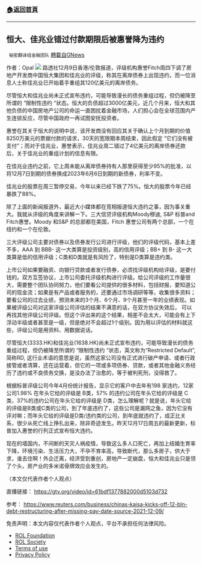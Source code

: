 ###  [:house:返回首頁](https://github.com/ourhimalayas/txt)
---


## 恒大、佳兆业错过付款期限后被惠誉降为违约
` 秘密翻译组金融团队` [轉載自GNews](https://gnews.org/zh-hans/1783438/)

作者：Opal
![](https://assets.gnews.org/wp-content/uploads/2021/12/2021223-3.jpg)
路透社12月9日香港/伦敦报道，评级机构惠誉Fitch周四下调了房地产开发商中国恒大集团和佳兆业的评级，称其在离岸债券上出现违约，而一位消息人士称佳兆业已开始着手重组其120亿美元的离岸债务。

尽管恒大和佳兆业尚未正式宣布违约，可能导致漫长的债务重组过程，但仍被降至所谓的 “限制性违约 “状态。恒大的负债超过3000亿美元，近几个月来，恒大和其他负债的中国房地产公司的命运一直困扰着金融市场，人们担心会在全球范围内产生连锁反应，尽管中国政府一再试图安抚投资者。

惠誉在其关于恒大的说明中说，该开发商没有回应其关于确认上个月到期的价值8250万美元的票据付款的请求，30天的宽限期本周结束，因此假定 “它们没有被支付”；而对于佳兆业，惠誉表示，佳兆业周二错过了4亿美元的离岸债券还款后，关于佳兆业的重组计划的信息有限。

在佳兆业违约之前，它上周未能从离岸债券持有人那里获得至少95%的批准，以将12月7日到期的债券换成2023年6月6日到期的新债券，利率不变。

佳兆业的股票在周三暂停交易，今年以来已经下跌了75%。恒大的股票今年已经暴跌了88%。

除了上面的新闻报道外，最近大小媒体都在竞相报道恒大违约之事，因为事关重大。我就从评级的角度来讲解一下。三大信贷评级机构Moody穆迪, S&P 标普and Fitch惠誉。Moody 和S&P 的总部都在美国，Fitch 惠誉公司有两个总部，一个在纽约和一个在伦敦。

三大评级公司主要对债券以及债券发行公司进行评级，他们的评级代码，基本上差不多，AAA 到 BBB- 这一大类算是投资级别，高的信用评级；BB+ 到 B- 这一大类算是低的信用评级；C类和D类就是有风险了，特别是D类算是违约类。

上市公司如果要融资、向银行贷款或者发行债券，必须找评级机构给评级，是要付钱的。双方互签协议，上市公司委托评级机构进行评级。给公司评级的工作量很大，需要整个团队协同努力，他们要看公司提供的很多材料，包括财报，要知道公司的现金流；如果是有产品或者服务的，还要通过市场调研等等，收集很多资料；要看公司的过去业绩，预测未来的3个月、6个月、9个月甚至一年的业绩表现。如果被评级公司对这家评级公司评估的结果不满意的话，在双方协议失效后， 可以再找其他评级公司评级。但这个评出来的这个结果，相差不会太大，可能会有上下浮动半级或者甚至是一级，但是绝对不会超过1个级别。因为用以评估的材料就这些，评级公司是用资料、用数据说话。

尽管恒大(3333.HK)和佳兆业(1638.HK)尚未正式宣布违约，可能导致漫长的债务重组过程，但仍被降至所谓的 “限制性违约 “状态，英文称为“Restricted Default”, 简称RD, 这行业术语的意思是说，虽然这家公司没有正式进行破产申请、或者行政接管或者清算，还在运营着，但它的一项或多项债券、贷款，或者其他金融义务经历了违约或不良债务交换，是没办法了治愈的，等于被判死刑，没得救了。

根据标普评级公司今年4月份统计报告，显示它的客户中去年有198 家违约，12家公司1.98% 在年头它给的评级是 B类，57% 的违约公司在年头它给的评级是 C类，37%的违约公司在年头它给的评级是 D类，怎么理解呢？就是说，年头它给的评级是B类或C类的公司，到了年底违约了，这些公司是漏网之鱼，因为它没有评对嘛；而年头它给的评级是D类/违约类的公司，到年底就违约了，成正比关系，很少从死亡线上挣扎出来，除非奇迹发生。昨天12月17日周五的最新更新，标普加入惠誉的行列正式宣布恒大违约。

现在的墙国内，不间断的天灾人祸疫情，导致这么多人口死亡，再加上结婚生育率下降，环境污染、生活压力大，不孕不育率高，导致断代，那么多房子，供大于求，谁去住啊！外企迁离，经济受到重创，房地产一定崩盘，恒大和佳兆业只是领了个头，房产业的多米诺骨牌效应会发生的。

（本文仅代表作者个人观点）

直播链接：
https://gtv.org/video/id=61bdf1377882000d5103d732

参考：
https://www.reuters.com/business/chinas-kaisa-kicks-off-12-bln-debt-restructuring-after-missing-pay-date-source-2021-12-09/

 

免责声明：本文内容仅代表作者个人观点，平台不承担任何法律风险。

- [ROL Foundation](https://rolfoundation.org/)
- [ROL Society](https://rolsociety.org/)
- [Terms of use](https://gnews.org/terms-of-use-3/)
- [Privacy Policy](https://gnews.org/privacy-policy/)

